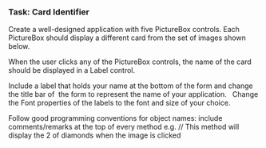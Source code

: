 ### Task: Card Identifier ###


Create a well-designed application with five PictureBox controls. Each PictureBox should display a different card from the set of images shown below. 

When the user clicks any of the PictureBox controls, the name of the card should be displayed in a Label control. 

Include a label that holds your name at the bottom of the form and change the title bar of  the form to represent the name of your application.  
Change the Font properties of the labels to the font and size of your choice.

Follow good programming conventions for object names: include comments/remarks at the top of every method e.g. 
  // This method will display the 2 of diamonds when the image is clicked 
